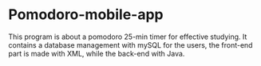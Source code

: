 # Pomodoro-mobile-app
This program is about a pomodoro 25-min timer for effective studying. It contains a database management with mySQL for the users, the front-end part is made with XML, while the back-end with Java.
